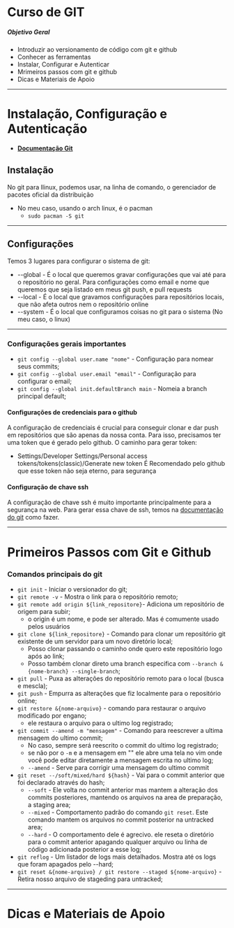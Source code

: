 # Curso de GIT
##### Objetivo Geral
- Introduzir ao versionamento de código com git e github
- Conhecer as ferramentas
- Instalar, Configurar e Autenticar
- Mrimeiros passos com git e github
- Dicas e Materiais de Apoio
---
# Instalação, Configuração e Autenticação
* [**Documentação Git**](https://git-scm.com/doc)
## Instalação
No git para llinux, podemos usar, na linha de comando, o gerenciador de pacotes oficial da distribuição
- No meu caso, usando o arch linux, é o pacman
	- `sudo pacman -S git`
---
## Configurações
Temos 3 lugares para configurar o sistema de git:
- --global - É o local que queremos gravar configurações que vai até para o repositório no geral. Para configurações como email e nome que queremos que seja listado em meus git push, e pull requests
- --local - É o local que gravamos configurações para repositórios locais, que não afeta outros nem o repositório online
- --system - É o local que configuramos coisas no git para o sistema (No meu caso, o linux)
---
### Configurações gerais importantes
- `git config --global user.name "nome"` - Configuração para nomear seus commits;
- `git config --global user.email "email"` - Configuração para configurar o email;
- `git config --global init.defaultBranch main` - Nomeia a branch principal default;
#### Configurações de credenciais para o github
A configuração de credenciais é crucial para conseguir clonar e dar push em repositórios que são apenas da nossa conta. Para isso, precisamos ter uma token que é gerado pelo github. 
O caminho para gerar token:
- Settings/Developer Settings/Personal access tokens/tokens(classic)/Generate new token
É Recomendado pelo github que esse token não seja eterno, para segurança 
#### Configuração de chave ssh
A configuração de chave ssh é muito importante principalmente para a segurança na web. Para gerar essa chave de ssh, temos na [documentação do git](https://docs.github.com/pt/authentication/connecting-to-github-with-ssh) como fazer. 

---
# Primeiros Passos com Git e Github
### Comandos principais do git
- `git init` - Iniciar o versionador do git;
- `git remote -v` - Mostra o link para o repositório remoto;
- `git remote add origin ${link_repositore}`- Adiciona um repositório de origem para subir;
	- o origin é um nome, e pode ser alterado. Mas é comumente usado pelos usuários
- `git clone ${link_repositore}` - Comando para clonar um repositório git existente de um servidor para um novo diretório local;
	- Posso clonar passando o caminho onde quero este repositório logo após ao link;
	- Posso também clonar direto uma branch especifica com `--branch &{nome-branch} --single-branch`;
- `git pull` - Puxa as alterações do repositório remoto para o local (busca e mescla);
- `git push` - Empurra as alterações que fiz localmente para o repositório online;
- `git restore &{nome-arquivo}` - comando para restaurar o arquivo modificado por engano;
    - ele restaura o arquivo para o ultimo log registrado;
- `git commit --amend -m "mensagem"` - Comando para reescrever a ultima mensagem do ultimo commit;
    - No caso, sempre será reescrito o commit do ultimo log registrado;
    - se não por o `-m` e a mensagem em "" ele abre uma tela no vim onde você pode editar diretamente a mensagem escrita no ultimo log;
    - `--amend` - Serve para corrigir uma mensagem do ultimo commit
- `git reset --/soft/mixed/hard ${hash}` - Vai para o commit anterior que foi declarado através do hash;
    - `--soft` - Ele volta no commit anterior mas mantem a alteração dos commits posteriores, mantendo os arquivos na area de preparação, a staging area;
    - `--mixed` - Comportamento padrão do comando `git reset`. Este comando mantem os arquivos no commit posterior na untracked area;
    - `--hard` - O comportamento dele é agrecivo. ele reseta o diretório para o commit anterior apagando qualquer arquivo ou linha de código adicionada posterior a esse log;
- `git reflog` - Um listador de logs mais detalhados. Mostra até os logs que foram apagados pelo --hard;
- `git reset &{nome-arquivo} / git restore --staged ${nome-arquivo}` - Retira nosso arquivo de stageding para untracked;
---
# Dicas e Materiais de Apoio